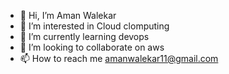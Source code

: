 - 👋 Hi, I’m Aman Walekar
- 👀 I’m interested in Cloud clomputing
- 🌱 I’m currently learning devops
- 💞️ I’m looking to collaborate on aws
- 📫 How to reach me amanwalekar11@gmail.com

<!---
AmanWalekar-99/AmanWalekar-99 is a ✨ special ✨ repository because its `README.md` (this file) appears on your GitHub profile.
You can click the Preview link to take a look at your changes.
--->
